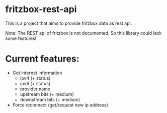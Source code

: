 # fritzbox-rest-api

This is a project that aims to provide fritzbox data as rest api.

Note: The REST api of fritzbox is not documented. So this library could lack some features!

# Current features:

* Get internet information
  * ipv4 (+ status)
  * ipv6 (+ status)
  * provider name
  * upstream bits (+ medium)
  * downstream bits (+ medium)
* Force reconnect (get/request new ip address)